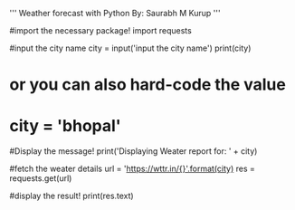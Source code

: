 '''
Weather forecast with Python
By: Saurabh M Kurup
'''

#import the necessary package!
import requests

#input the city name
city = input('input the city name')
print(city)

# or you can also hard-code the value
# city = 'bhopal'

#Display the message!
print('Displaying Weater report for: ' + city)

#fetch the weater details
url = 'https://wttr.in/{}'.format(city)
res = requests.get(url)

#display the result!
print(res.text)
